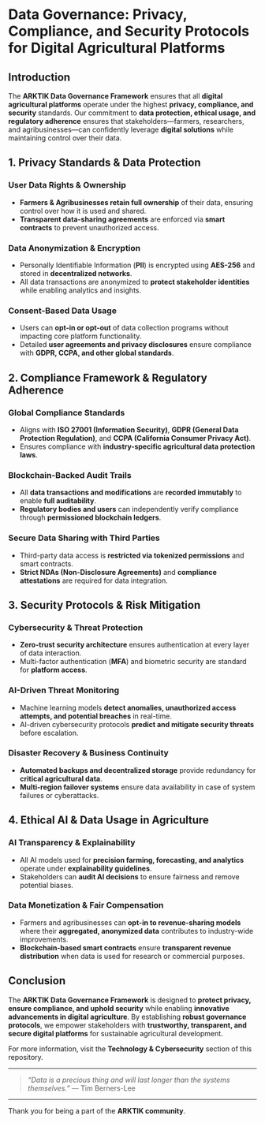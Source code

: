 # **Data Governance: Privacy, Compliance, and Security Protocols for Digital Agricultural Platforms**

## **Introduction**
The **ARKTIK Data Governance Framework** ensures that all **digital agricultural platforms** operate under the highest **privacy, compliance, and security** standards. Our commitment to **data protection, ethical usage, and regulatory adherence** ensures that stakeholders—farmers, researchers, and agribusinesses—can confidently leverage **digital solutions** while maintaining control over their data.

## **1. Privacy Standards & Data Protection**
### **User Data Rights & Ownership**
- **Farmers & Agribusinesses retain full ownership** of their data, ensuring control over how it is used and shared.
- **Transparent data-sharing agreements** are enforced via **smart contracts** to prevent unauthorized access.

### **Data Anonymization & Encryption**
- Personally Identifiable Information (**PII**) is encrypted using **AES-256** and stored in **decentralized networks**.
- All data transactions are anonymized to **protect stakeholder identities** while enabling analytics and insights.

### **Consent-Based Data Usage**
- Users can **opt-in or opt-out** of data collection programs without impacting core platform functionality.
- Detailed **user agreements and privacy disclosures** ensure compliance with **GDPR, CCPA, and other global standards**.

## **2. Compliance Framework & Regulatory Adherence**
### **Global Compliance Standards**
- Aligns with **ISO 27001 (Information Security)**, **GDPR (General Data Protection Regulation)**, and **CCPA (California Consumer Privacy Act)**.
- Ensures compliance with **industry-specific agricultural data protection laws**.

### **Blockchain-Backed Audit Trails**
- All **data transactions and modifications** are **recorded immutably** to enable **full auditability**.
- **Regulatory bodies and users** can independently verify compliance through **permissioned blockchain ledgers**.

### **Secure Data Sharing with Third Parties**
- Third-party data access is **restricted via tokenized permissions** and smart contracts.
- **Strict NDAs (Non-Disclosure Agreements)** and **compliance attestations** are required for data integration.

## **3. Security Protocols & Risk Mitigation**
### **Cybersecurity & Threat Protection**
- **Zero-trust security architecture** ensures authentication at every layer of data interaction.
- Multi-factor authentication (**MFA**) and biometric security are standard for **platform access**.

### **AI-Driven Threat Monitoring**
- Machine learning models **detect anomalies, unauthorized access attempts, and potential breaches** in real-time.
- AI-driven cybersecurity protocols **predict and mitigate security threats** before escalation.

### **Disaster Recovery & Business Continuity**
- **Automated backups and decentralized storage** provide redundancy for **critical agricultural data**.
- **Multi-region failover systems** ensure data availability in case of system failures or cyberattacks.

## **4. Ethical AI & Data Usage in Agriculture**
### **AI Transparency & Explainability**
- All AI models used for **precision farming, forecasting, and analytics** operate under **explainability guidelines**.
- Stakeholders can **audit AI decisions** to ensure fairness and remove potential biases.

### **Data Monetization & Fair Compensation**
- Farmers and agribusinesses can **opt-in to revenue-sharing models** where their **aggregated, anonymized data** contributes to industry-wide improvements.
- **Blockchain-based smart contracts** ensure **transparent revenue distribution** when data is used for research or commercial purposes.

## **Conclusion**
The **ARKTIK Data Governance Framework** is designed to **protect privacy, ensure compliance, and uphold security** while enabling **innovative advancements in digital agriculture**. By establishing **robust governance protocols**, we empower stakeholders with **trustworthy, transparent, and secure digital platforms** for sustainable agricultural development.

For more information, visit the **Technology & Cybersecurity** section of this repository.

---

> *“Data is a precious thing and will last longer than the systems themselves.”* — Tim Berners-Lee

---

Thank you for being a part of the **ARKTIK community**.

